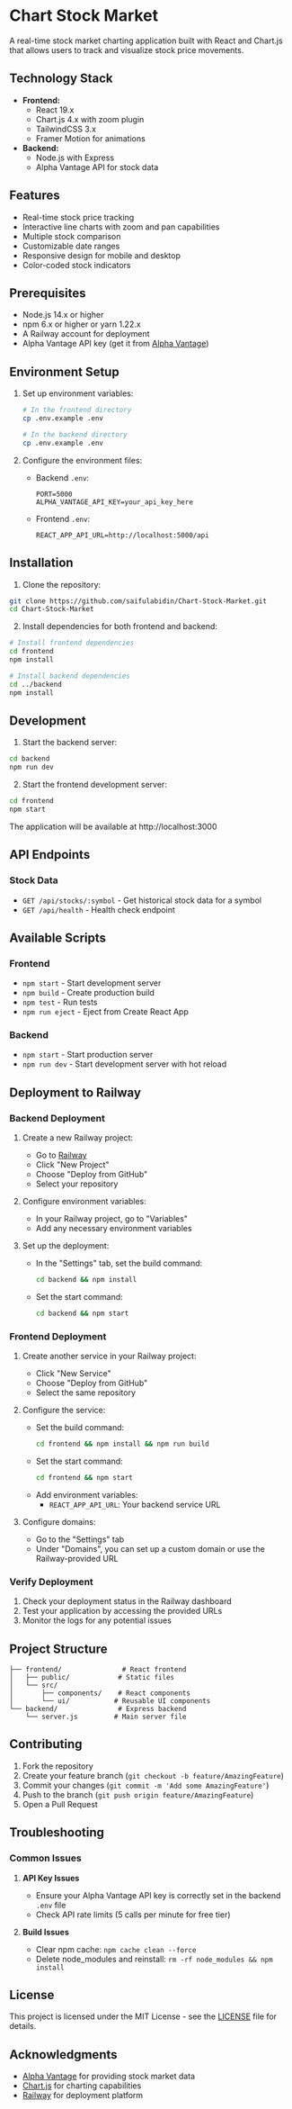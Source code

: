 # Chart Stock Market

A real-time stock market charting application built with React and Chart.js that allows users to track and visualize stock price movements.

## Technology Stack

- **Frontend:**
  - React 19.x
  - Chart.js 4.x with zoom plugin
  - TailwindCSS 3.x
  - Framer Motion for animations
- **Backend:**
  - Node.js with Express
  - Alpha Vantage API for stock data

## Features

- Real-time stock price tracking
- Interactive line charts with zoom and pan capabilities
- Multiple stock comparison
- Customizable date ranges
- Responsive design for mobile and desktop
- Color-coded stock indicators

## Prerequisites

- Node.js 14.x or higher
- npm 6.x or higher or yarn 1.22.x
- A Railway account for deployment
- Alpha Vantage API key (get it from [Alpha Vantage](https://www.alphavantage.co/support/#api-key))

## Environment Setup

1. Set up environment variables:
   ```bash
   # In the frontend directory
   cp .env.example .env

   # In the backend directory
   cp .env.example .env
   ```

2. Configure the environment files:
   - Backend `.env`:
     ```
     PORT=5000
     ALPHA_VANTAGE_API_KEY=your_api_key_here
     ```
   - Frontend `.env`:
     ```
     REACT_APP_API_URL=http://localhost:5000/api
     ```

## Installation

1. Clone the repository:
```bash
git clone https://github.com/saifulabidin/Chart-Stock-Market.git
cd Chart-Stock-Market
```

2. Install dependencies for both frontend and backend:
```bash
# Install frontend dependencies
cd frontend
npm install

# Install backend dependencies
cd ../backend
npm install
```

## Development

1. Start the backend server:
```bash
cd backend
npm run dev
```

2. Start the frontend development server:
```bash
cd frontend
npm start
```

The application will be available at http://localhost:3000

## API Endpoints

### Stock Data

- `GET /api/stocks/:symbol` - Get historical stock data for a symbol
- `GET /api/health` - Health check endpoint

## Available Scripts

### Frontend

- `npm start` - Start development server
- `npm build` - Create production build
- `npm test` - Run tests
- `npm run eject` - Eject from Create React App

### Backend

- `npm start` - Start production server
- `npm run dev` - Start development server with hot reload

## Deployment to Railway

### Backend Deployment

1. Create a new Railway project:
   - Go to [Railway](https://railway.app/)
   - Click "New Project"
   - Choose "Deploy from GitHub"
   - Select your repository

2. Configure environment variables:
   - In your Railway project, go to "Variables"
   - Add any necessary environment variables

3. Set up the deployment:
   - In the "Settings" tab, set the build command:
     ```bash
     cd backend && npm install
     ```
   - Set the start command:
     ```bash
     cd backend && npm start
     ```

### Frontend Deployment

1. Create another service in your Railway project:
   - Click "New Service"
   - Choose "Deploy from GitHub"
   - Select the same repository

2. Configure the service:
   - Set the build command:
     ```bash
     cd frontend && npm install && npm run build
     ```
   - Set the start command:
     ```bash
     cd frontend && npm start
     ```
   - Add environment variables:
     - `REACT_APP_API_URL`: Your backend service URL

3. Configure domains:
   - Go to the "Settings" tab
   - Under "Domains", you can set up a custom domain or use the Railway-provided URL

### Verify Deployment

1. Check your deployment status in the Railway dashboard
2. Test your application by accessing the provided URLs
3. Monitor the logs for any potential issues

## Project Structure

```
├── frontend/               # React frontend
│   ├── public/            # Static files
│   └── src/              
│       ├── components/    # React components
│       └── ui/           # Reusable UI components
└── backend/               # Express backend
    └── server.js         # Main server file
```

## Contributing

1. Fork the repository
2. Create your feature branch (`git checkout -b feature/AmazingFeature`)
3. Commit your changes (`git commit -m 'Add some AmazingFeature'`)
4. Push to the branch (`git push origin feature/AmazingFeature`)
5. Open a Pull Request

## Troubleshooting

### Common Issues

1. **API Key Issues**
   - Ensure your Alpha Vantage API key is correctly set in the backend `.env` file
   - Check API rate limits (5 calls per minute for free tier)

2. **Build Issues**
   - Clear npm cache: `npm cache clean --force`
   - Delete node_modules and reinstall: `rm -rf node_modules && npm install`

## License

This project is licensed under the MIT License - see the [LICENSE](LICENSE) file for details.

## Acknowledgments

- [Alpha Vantage](https://www.alphavantage.co/) for providing stock market data
- [Chart.js](https://www.chartjs.org/) for charting capabilities
- [Railway](https://railway.app/) for deployment platform
